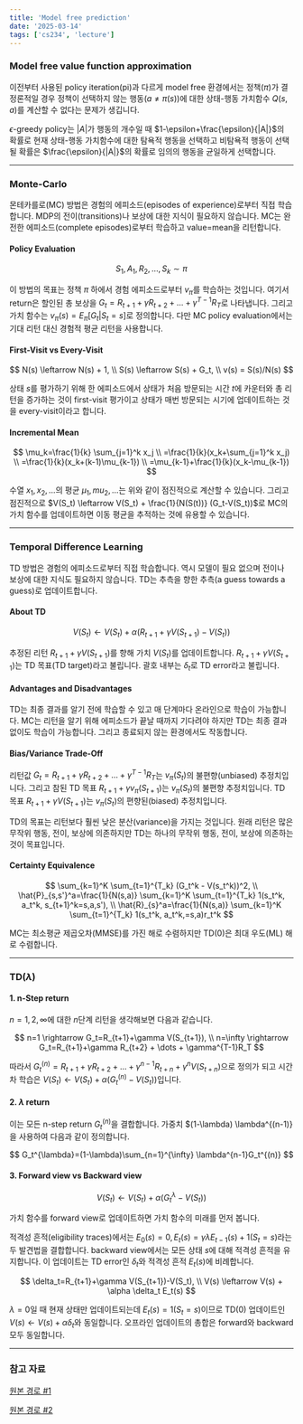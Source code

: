 ```yaml
---
title: 'Model free prediction'
date: '2025-03-14'
tags: ['cs234', 'lecture']
---
```


### Model free value function approximation

이전부터 사용된 policy iteration(pi)과 다르게 model free 환경에서는 정책($\pi$)가 결정론적일 경우 정책이 선택하지 않는 행동($a \ne \pi(s)$)에 대한 상태-행동 가치함수 $Q(s,a)$를 계산할 수 없다는 문제가 생깁니다.

$\epsilon$-greedy policy는 $|A|$가 행동의 개수일 때 $1-\epsilon+\frac{\epsilon}{|A|}$의 확률로 현재 상태-행동 가치함수에 대한 탐욕적 행동을 선택하고 비탐욕적 행동이 선택될 확률은 $\frac{\epsilon}{|A|}$의 확률로 임의의 행동을 균일하게 선택합니다.

---

### Monte-Carlo

몬테카를로(MC) 방법은 경험의 에피소드(episodes of experience)로부터 직접 학습합니다. MDP의 전이(transitions)나 보상에 대한 지식이 필요하지 않습니다. MC는 완전한 에피소드(complete episodes)로부터 학습하고 value=mean을 리턴합니다.

#### Policy Evaluation

$$
S_1, A_1, R_2, \dots, S_k \sim \pi
$$

이 방법의 목표는 정책 $\pi$ 하에서 경험 에피소드로부터 $v_{\pi}$를 학습하는 것입니다. 여기서 return은 할인된 총 보상을 $G_t=R_{t+1}+\gamma R_{t+2} + \dots + \gamma^{T-1} R_T$로 나타냅니다. 그리고 가치 함수는 $v_{\pi}(s)=E_{\pi}[G_t|S_t=s]$로 정의합니다. 다만 MC policy evaluation에서는 기대 리턴 대신 경험적 평균 리턴을 사용합니다.

#### First-Visit vs Every-Visit

$$
N(s) \leftarrow N(s) + 1, \\
S(s) \leftarrow S(s) + G_t, \\
v(s) = S(s)/N(s)
$$

상태 $s$를 평가하기 위해 한 에피소드에서 상태가 처음 방문되는 시간 $t$에 카운터와 총 리턴을 증가하는 것이 first-visit 평가이고 상태가 매번 방문되는 시기에 업데이트하는 것을 every-visit이라고 합니다.

#### Incremental Mean

$$
\mu_k=\frac{1}{k} \sum_{j=1}^k x_j \\
=\frac{1}{k}(x_k+\sum_{j=1}^k x_j) \\
=\frac{1}{k}(x_k+(k-1)\mu_{k-1}) \\
=\mu_{k-1}+\frac{1}{k}(x_k-\mu_{k-1})
$$

수열 $x_1, x_2, \dots$의 평균 $\mu_1, mu_2, \dots$는 위와 같이 점진적으로 계산할 수 있습니다. 그리고 점진적으로 $V(S_t) \leftarrow V(S_t) + \frac{1}{N(S(t))} (G_t-V(S_t))$로 MC의 가치 함수를 업데이트하면 이동 평균을 추적하는 것에 유용할 수 있습니다.

---

### Temporal Difference Learning

TD 방법은 경험의 에피소드로부터 직접 학습합니다. 역시 모델이 필요 없으며 전이나 보상에 대한 지식도 필요하지 않습니다. TD는 추측을 향한 추측(a guess towards a guess)로 업데이트합니다.

#### About TD

$$
V(S_t) \leftarrow V(S_t)+\alpha(R_{t+1}+\gamma V(S_{t+1})-V(S_t))
$$

추정된 리턴 $R_{t+1} + \gamma V(S_{t+1})$를 향해 가치 $V(S_t)$를 업데이트합니다. $R_{t+1} + \gamma V(S_{t+1})$는 TD 목표(TD target)라고 불립니다. 괄호 내부는 $\delta_t$로 TD error라고 불립니다.

#### Advantages and Disadvantages

TD는 최종 결과를 알기 전에 학습할 수 있고 매 단계마다 온라인으로 학습이 가능합니다. MC는 리턴을 알기 위해 에피소드가 끝날 때까지 기다려야 하지만 TD는 최종 결과 없이도 학습이 가능합니다. 그리고 종료되지 않는 환경에서도 작동합니다.

#### Bias/Variance Trade-Off

리턴값 $G_t=R_{t+1}+\gamma R_{t+2}+\dots+\gamma^{T-1}R_T$는 $v_\pi(S_t)$의 불편향(unbiased) 추정치입니다. 그리고 참된 TD 목표 $R_{t+1} + \gamma v_\pi(S_{t+1})$는 $v_\pi(S_t)$의 불편향 추정치입니다. TD 목표 $R_{t+1} + \gamma V(S_{t+1})$는 $v_\pi(S_t)$의 편향된(biased) 추정치입니다.

TD의 목표는 리턴보다 훨씬 낮은 분산(variance)을 가지는 것입니다. 원래 리턴은 많은 무작위 행동, 전이, 보상에 의존하지만 TD는 하나의 무작위 행동, 전이, 보상에 의존하는 것이 목표입니다.

#### Certainty Equivalence

$$
\sum_{k=1}^K \sum_{t=1}^{T_k} (G_t^k - V(s_t^k))^2, \\
\hat{P}_{s,s'}^a=\frac{1}{N(s,a)} \sum_{k=1}^K \sum_{t=1}^{T_k} 1(s_t^k, a_t^k, s_{t+1}^k=s,a,s'), \\
\hat{R}_{s}^a=\frac{1}{N(s,a)} \sum_{k=1}^K \sum_{t=1}^{T_k} 1(s_t^k, a_t^k,=s,a)r_t^k
$$

MC는 최소평균 제곱오차(MMSE)를 가진 해로 수렴하지만 TD(0)은 최대 우도(ML) 해로 수렴합니다.

---

### TD($\lambda$)

#### 1. n-Step return

$n=1,2,\infty$에 대한 $n$단계 리턴을 생각해보면 다음과 같습니다.

$$
n=1 \rightarrow G_t=R_{t+1}+\gamma V(S_{t+1}), \\
n=\infty \rightarrow G_t=R_{t+1}+\gamma R_{t+2} + \dots + \gamma^{T-1}R_T
$$

따라서 $G_t^{(n)}=R_{t+1}+\gamma R_{t+2} + \dots + \gamma^{n-1}R_{t+n}+\gamma^n V(S_{t+n})$으로 정의가 되고 시간차 학습은 $V(S_t) \leftarrow V(S_t)+\alpha(G_t^{(n)}-V(S_t))$입니다.

#### 2. $\lambda$ return

이는 모든 n-step return $G_t^{(n)}$을 결합합니다. 가중치 $(1-\lambda) \lambda^{(n-1)}을 사용하여 다음과 같이 정의합니다.

$$
G_t^{\lambda}=(1-\lambda)\sum_{n=1}^{\infty} \lambda^{n-1}G_t^{(n)}
$$

#### 3. Forward view vs Backward view

$$
V(S_t) \leftarrow V(S_t)+\alpha(G_t^{\lambda}-V(S_t))
$$

가치 함수를 forward view로 업데이트하면 가치 함수의 미래를 먼저 봅니다.

적격성 흔적(eligibility traces)에서는 $E_0(s)=0, E_t(s)=\gamma \lambda E_{t-1}(s)+1(S_t=s)$라는 두 발견법을 결합합니다. backward view에서는 모든 상태 $s$에 대해 적격성 흔적을 유지합니다. 이 업데이트는 TD error인 $\delta_t$와 적격성 흔적 $E_t(s)$에 비례합니다.

$$
\delta_t=R_{t+1}+\gamma V(S_{t+1})-V(S_t), \\
V(s) \leftarrow V(s) + \alpha \delta_t E_t(s)
$$

$\lambda=0$일 때 현재 상태만 업데이트되는데 $E_t(s)=1(S_t=s)$이므로 TD(0) 업데이트인 $V(s) \leftarrow V(s) + \alpha \delta_t$와 동일합니다. 오프라인 업데이트의 총합은 forward와 backward 모두 동일합니다.

---

### 참고 자료

[원본 경로 #1](https://youtu.be/b_wvosA70f8?si=tJRhjOU2ZPA0cdyK)

[원본 경로 #2](https://davidstarsilver.wordpress.com/wp-content/uploads/2025/04/lecture-4-model-free-prediction-.pdf)


